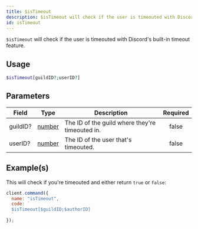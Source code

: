 ```yaml
---
title: $isTimeout
description: $isTimeout will check if the user is timeouted with Discord's built-in timeout feature.
id: isTimeout
---
```


`$isTimeout` will check if the user is timeouted with Discord's built-in timeout feature.

## Usage

```php
$isTimeout[guildID?;userID?]
```

## Parameters

| Field    | Type                                                                                              | Description                                     | Required |
| -------- | ------------------------------------------------------------------------------------------------- | ----------------------------------------------- | :------: |
| guildID? | [number](https://developer.mozilla.org/en-US/docs/Web/JavaScript/Reference/Global_Objects/Number) | The ID of the guild where they're timeouted in. |  false   |
| userID?  | [number](https://developer.mozilla.org/en-US/docs/Web/JavaScript/Reference/Global_Objects/Number) | The ID of the user that's timeouted.            |  false   |

## Example(s)

This will check if you're timeouted and either return `true` or `false`:

```javascript
client.command({
  name: "isTimeout",
  code: `
  $isTimeout[$guildID;$authorID]
  `
});
```
